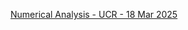 [Numerical Analysis - UCR - 18 Mar 2025](<file:///C:\Users\brand\OneDrive\Documents\ObsidianVault\Folders\Numerical Analysis\MATLAB excercises - Numerical Analysis - UCR\18 Mar 2025>)
